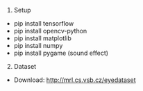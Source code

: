 1. Setup
- pip install tensorflow
- pip install opencv-python
- pip install matplotlib
- pip install numpy
- pip install pygame (sound effect)
2. Dataset
- Download: http://mrl.cs.vsb.cz/eyedataset

